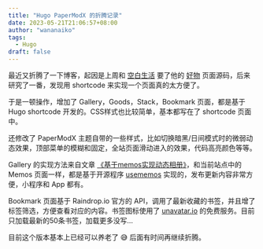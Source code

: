 ```yaml
---
title: "Hugo PaperModX 的折腾记录"
date: 2023-05-21T21:06:57+08:00
author: "wananaiko"
tags:
  - Hugo
draft: false
---
```


最近又折腾了一下博客，起因是上周和 [空白生活](https://koobai.com/) 要了他的 [好物](https://koobai.com/hardware/) 页面源码，后来研究了一番，发现用 shortcode 来实现一个页面真的太方便了。

于是一顿操作，增加了 Gallery，Goods，Stack，Bookmark 页面，都是基于 Hugo shortcode 开发的。CSS样式也比较简单，基本都写在了 shortcode 页面中。

还修改了 PaperModX 主题自带的一些样式，比如切换暗黑/日间模式时的微弱动态效果，顶部菜单的模糊和固定，全站页面滑动进入的效果，代码高亮颜色等等。

Gallery 的实现方法来自文章 [《基于memos实现动态相册》](https://blog.leonus.cn/2023/photos.html)，和当前站点中的 Memos 页面一样，都是基于开源程序 [usememos](https://github.com/usememos/memos) 实现的，发布更新内容非常方便，小程序和 App 都有。

Bookmark 页面基于 Raindrop.io 官方的 API，调用了最新收藏的书签，并且增了标签筛选，方便查看对应的内容。书签图标使用了 [unavatar.io](https://unavatar.io/) 的免费服务。目前只加载最新的50条书签，加载更多没写…

目前这个版本基本上已经可以养老了 😅 后面有时间再继续折腾。
